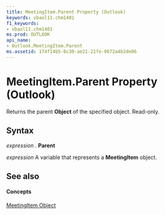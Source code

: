 ```yaml
---
title: MeetingItem.Parent Property (Outlook)
keywords: vbaol11.chm1401
f1_keywords:
- vbaol11.chm1401
ms.prod: OUTLOOK
api_name:
- Outlook.MeetingItem.Parent
ms.assetid: 174f14b5-8c30-ae21-21fe-0672a4b2de06
---
```



# MeetingItem.Parent Property (Outlook)

Returns the parent  **Object** of the specified object. Read-only.


## Syntax

 _expression_ . **Parent**

 _expression_ A variable that represents a **MeetingItem** object.


## See also


#### Concepts


[MeetingItem Object](meetingitem-object-outlook.md)

